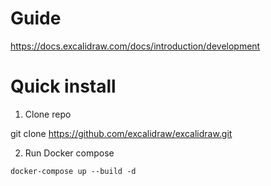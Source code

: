 # Guide

https://docs.excalidraw.com/docs/introduction/development

# Quick install

1. Clone repo

git clone https://github.com/excalidraw/excalidraw.git


2. Run Docker compose

```console
docker-compose up --build -d
```
